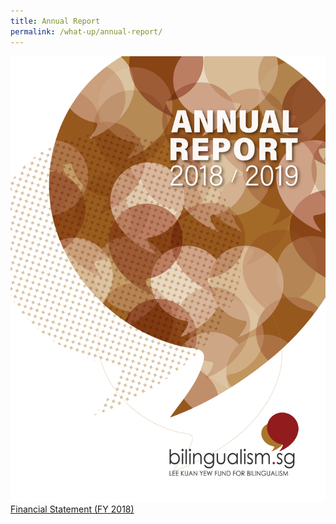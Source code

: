 ```yaml
---
title: Annual Report
permalink: /what-up/annual-report/
---
```


![alt text - Chinese Sessions](/images/Cover-FY2018.jpg) <br/>
<a href="#" target="_blank">Financial Statement (FY 2018)</a>
